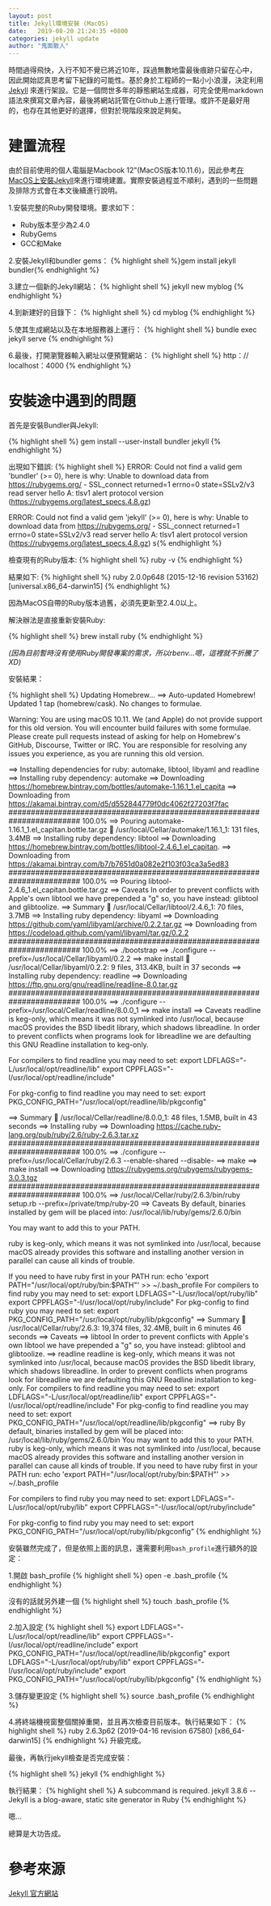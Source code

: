 ```yaml
---
layout: post
title: Jekyll環境安裝 (MacOS)
date:   2019-08-20 21:24:35 +0800
categories: jekyll update
author: "鬼面散人"
---
```


時間過得飛快，入行不知不覺已將近10年，踩過無數地雷最後痕跡只留在心中，因此開始認真思考留下紀錄的可能性。基於身於工程師的一點小小浪漫，決定利用 [Jekyll][jekyll-docs] 來進行架設。它是一個問世多年的靜態網站生成器，可完全使用markdown語法來撰寫文章內容，最後將網站託管在Github上進行管理。或許不是最好用的，也存在其他更好的選擇，但對於現階段來說足夠矣。

# 建置流程

由於目前使用的個人電腦是Macbook 12"(MacOS版本10.11.6)，因此參考[在MacOS上安裝Jekyll](https://jekyllrb.com/docs/installation/macos/)來進行環境建置。實際安裝過程並不順利，遇到的一些問題及排除方式會在本文後續進行說明。

1.安裝完整的Ruby開發環境。要求如下：
- Ruby版本至少為2.4.0
- RubyGems
- GCC和Make

2.安裝Jekyll和bundler gems：
{% highlight shell %}gem install jekyll bundler{% endhighlight %}

3.建立一個新的Jekyll網站：
{% highlight shell %}
jekyll new myblog
{% endhighlight %}

4.到新建好的目錄下：
{% highlight shell %}
cd myblog
{% endhighlight %}

5.使其生成網站以及在本地服務器上運行：
{% highlight shell %}
bundle exec jekyll serve
{% endhighlight %}

6.最後，打開瀏覽器輸入網址以便預覽網站：
{% highlight shell %}
http：// localhost：4000
{% endhighlight %}


# 安裝途中遇到的問題

首先是安裝Bundler與Jekyll:

{% highlight shell %}
gem install --user-install bundler jekyll
{% endhighlight %}

出現如下錯誤:
{% highlight shell %}
ERROR:  Could not find a valid gem 'bundler' (>= 0), here is why:
          Unable to download data from https://rubygems.org/ - SSL_connect returned=1 errno=0 state=SSLv2/v3 read server hello A: tlsv1 alert protocol version (https://rubygems.org/latest_specs.4.8.gz)

ERROR:  Could not find a valid gem 'jekyll' (>= 0), here is why:
          Unable to download data from https://rubygems.org/ - SSL_connect returned=1 errno=0 state=SSLv2/v3 read server hello A: tlsv1 alert protocol version (https://rubygems.org/latest_specs.4.8.gz)
s{% endhighlight %}


檢查現有的Ruby版本:
{% highlight shell %}
ruby -v
{% endhighlight %}

結果如下:
{% highlight shell %}
ruby 2.0.0p648 (2015-12-16 revision 53162) [universal.x86_64-darwin15]
{% endhighlight %}

因為MacOS自帶的Ruby版本過舊，必須先更新至2.4.0以上。

解決辦法是直接重新安裝Ruby:

{% highlight shell %}
brew install ruby
{% endhighlight %}

*(因為目前暫時沒有使用Ruby開發專案的需求，所以rbenv...嗯，這裡就不折騰了XD)*

安裝結果：

{% highlight shell %}
Updating Homebrew...
==> Auto-updated Homebrew!
Updated 1 tap (homebrew/cask).
No changes to formulae.

Warning: You are using macOS 10.11.
We (and Apple) do not provide support for this old version.
You will encounter build failures with some formulae.
Please create pull requests instead of asking for help on Homebrew's GitHub,
Discourse, Twitter or IRC. You are responsible for resolving any issues you
experience, as you are running this old version.

==> Installing dependencies for ruby: automake, libtool, libyaml and readline
==> Installing ruby dependency: automake
==> Downloading https://homebrew.bintray.com/bottles/automake-1.16.1_1.el_capita
==> Downloading from https://akamai.bintray.com/d5/d552844779f0dc4062f27203f7fac
######################################################################## 100.0%
==> Pouring automake-1.16.1_1.el_capitan.bottle.tar.gz
🍺  /usr/local/Cellar/automake/1.16.1_1: 131 files, 3.4MB
==> Installing ruby dependency: libtool
==> Downloading https://homebrew.bintray.com/bottles/libtool-2.4.6_1.el_capitan.
==> Downloading from https://akamai.bintray.com/b7/b7651d0a082e2f103f03ca3a5ed83
######################################################################## 100.0%
==> Pouring libtool-2.4.6_1.el_capitan.bottle.tar.gz
==> Caveats
In order to prevent conflicts with Apple's own libtool we have prepended a "g"
so, you have instead: glibtool and glibtoolize.
==> Summary
🍺  /usr/local/Cellar/libtool/2.4.6_1: 70 files, 3.7MB
==> Installing ruby dependency: libyaml
==> Downloading https://github.com/yaml/libyaml/archive/0.2.2.tar.gz
==> Downloading from https://codeload.github.com/yaml/libyaml/tar.gz/0.2.2
######################################################################## 100.0%
==> ./bootstrap
==> ./configure --prefix=/usr/local/Cellar/libyaml/0.2.2
==> make install
🍺  /usr/local/Cellar/libyaml/0.2.2: 9 files, 313.4KB, built in 37 seconds
==> Installing ruby dependency: readline
==> Downloading https://ftp.gnu.org/gnu/readline/readline-8.0.tar.gz
######################################################################## 100.0%
==> ./configure --prefix=/usr/local/Cellar/readline/8.0.0_1
==> make install
==> Caveats
readline is keg-only, which means it was not symlinked into /usr/local,
because macOS provides the BSD libedit library, which shadows libreadline.
In order to prevent conflicts when programs look for libreadline we are
defaulting this GNU Readline installation to keg-only.

For compilers to find readline you may need to set:
  export LDFLAGS="-L/usr/local/opt/readline/lib"
  export CPPFLAGS="-I/usr/local/opt/readline/include"

For pkg-config to find readline you may need to set:
  export PKG_CONFIG_PATH="/usr/local/opt/readline/lib/pkgconfig"

==> Summary
🍺  /usr/local/Cellar/readline/8.0.0_1: 48 files, 1.5MB, built in 43 seconds
==> Installing ruby
==> Downloading https://cache.ruby-lang.org/pub/ruby/2.6/ruby-2.6.3.tar.xz
######################################################################## 100.0%
==> ./configure --prefix=/usr/local/Cellar/ruby/2.6.3 --enable-shared --disable-
==> make
==> make install
==> Downloading https://rubygems.org/rubygems/rubygems-3.0.3.tgz
######################################################################## 100.0%
==> /usr/local/Cellar/ruby/2.6.3/bin/ruby setup.rb --prefix=/private/tmp/ruby-20
==> Caveats
By default, binaries installed by gem will be placed into:
  /usr/local/lib/ruby/gems/2.6.0/bin

You may want to add this to your PATH.

ruby is keg-only, which means it was not symlinked into /usr/local,
because macOS already provides this software and installing another version in
parallel can cause all kinds of trouble.

If you need to have ruby first in your PATH run:
  echo 'export PATH="/usr/local/opt/ruby/bin:$PATH"' >> ~/.bash_profile
For compilers to find ruby you may need to set:
  export LDFLAGS="-L/usr/local/opt/ruby/lib"
  export CPPFLAGS="-I/usr/local/opt/ruby/include"
For pkg-config to find ruby you may need to set:
  export PKG_CONFIG_PATH="/usr/local/opt/ruby/lib/pkgconfig"
==> Summary
🍺  /usr/local/Cellar/ruby/2.6.3: 19,374 files, 32.4MB, built in 6 minutes 46 seconds
==> Caveats
==> libtool
In order to prevent conflicts with Apple's own libtool we have prepended a "g"
so, you have instead: glibtool and glibtoolize.
==> readline
readline is keg-only, which means it was not symlinked into /usr/local,
because macOS provides the BSD libedit library, which shadows libreadline.
In order to prevent conflicts when programs look for libreadline we are
defaulting this GNU Readline installation to keg-only.
For compilers to find readline you may need to set:
  export LDFLAGS="-L/usr/local/opt/readline/lib"
  export CPPFLAGS="-I/usr/local/opt/readline/include"
For pkg-config to find readline you may need to set:
  export PKG_CONFIG_PATH="/usr/local/opt/readline/lib/pkgconfig"
==> ruby
By default, binaries installed by gem will be placed into:
  /usr/local/lib/ruby/gems/2.6.0/bin
You may want to add this to your PATH.
ruby is keg-only, which means it was not symlinked into /usr/local,
because macOS already provides this software and installing another version in
parallel can cause all kinds of trouble.
If you need to have ruby first in your PATH run:
  echo 'export PATH="/usr/local/opt/ruby/bin:$PATH"' >> ~/.bash_profile

For compilers to find ruby you may need to set:
  export LDFLAGS="-L/usr/local/opt/ruby/lib"
  export CPPFLAGS="-I/usr/local/opt/ruby/include"

For pkg-config to find ruby you may need to set:
  export PKG_CONFIG_PATH="/usr/local/opt/ruby/lib/pkgconfig”
{% endhighlight %}


安裝雖然完成了，但是依照上面的訊息，還需要利用<code>bash_profile</code>進行額外的設定：

1.開啟 bash_profile
{% highlight shell %}
open -e .bash_profile 
{% endhighlight %}

沒有的話就另外建一個
{% highlight shell %}
touch .bash_profile
{% endhighlight %}

2.加入設定
{% highlight shell %}
export LDFLAGS="-L/usr/local/opt/readline/lib"
export CPPFLAGS="-I/usr/local/opt/readline/include"
export PKG_CONFIG_PATH="/usr/local/opt/readline/lib/pkgconfig"
export LDFLAGS="-L/usr/local/opt/ruby/lib"
export CPPFLAGS="-I/usr/local/opt/ruby/include"
export PKG_CONFIG_PATH="/usr/local/opt/ruby/lib/pkgconfig"
{% endhighlight %}

3.儲存變更設定
{% highlight shell %}
source .bash_profile
{% endhighlight %}

4.將終端機視窗整個關掉重開，並且再次檢查目前版本。執行結果如下：
{% highlight shell %}
ruby 2.6.3p62 (2019-04-16 revision 67580) [x86_64-darwin15]
{% endhighlight %}
升級完成。


最後，再執行jekyll檢查是否完成安裝：

{% highlight shell %}
jekyll
{% endhighlight %}

執行結果：
{% highlight shell %}
A subcommand is required. 
jekyll 3.8.6 -- Jekyll is a blog-aware, static site generator in Ruby
{% endhighlight %}

嗯...

總算是大功告成。



# 參考來源
[Jekyll 官方網站][jekyll-docs]


[jekyll-docs]: https://jekyllrb.com/docs/home
[jekyll-gh]:   https://github.com/jekyll/jekyll
[jekyll-talk]: https://talk.jekyllrb.com/ 